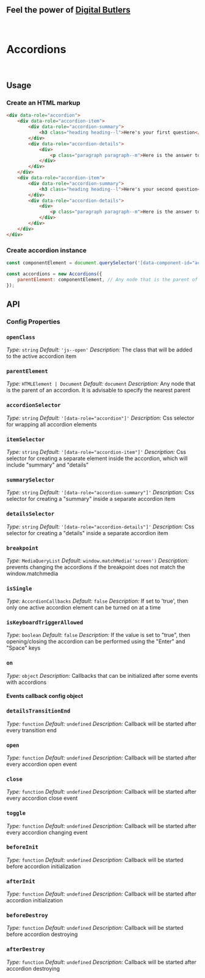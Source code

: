 ## Feel the power of [Digital Butlers](https://www.digitalbutlers.team/)
<br/>

# Accordions
<br/>

## Usage

### Create an HTML markup

```html
<div data-role="accordion">
	<div data-role="accordion-item">
		<div data-role="accordion-summary">
			<h3 class="heading heading--l">Here's your first question</h3>
		</div>
		<div data-role="accordion-details">
			<div>
				<p class="paragraph paragraph--m">Here is the answer to your first question</p>
			</div>
		</div>
	</div>
	<div data-role="accordion-item">
		<div data-role="accordion-summary">
			<h3 class="heading heading--l">Here's your second question</h3>
		</div>
		<div data-role="accordion-details">
			<div>
				<p class="paragraph paragraph--m">Here is the answer to your second question</p>
			</div>
		</div>
	</div>
</div>
```

### Create accordion instance

```javascript
const componentElement = document.querySelector('[data-component-id="accordions"]'); //

const accordions = new Accordions({
	parentElement: componentElement, // Any node that is the parent of an accordion. It is advisable to specify the nearest parent
});
```

## API

### Config Properties

### `openClass`

_Type:_ `string`
_Default:_ `'js--open'`
_Description:_ The class that will be added to the active accordion item

### `parentElement`

_Type:_ `HTMLElement | Document`
_Default:_ `document`
_Description:_ Any node that is the parent of an accordion. It is advisable to specify the nearest parent

### `accordionSelector`

_Type:_ `string`
_Default:_ `'[data-role="accordion"]'`
_Description:_ Css selector for wrapping all accordion elements

### `itemSelector`

_Type:_ `string`
_Default:_ `'[data-role="accordion-item"]'`
_Description:_ Css selector for creating a separate element inside the accordion, which will include "summary" and "details"

### `summarySelector`

_Type:_ `string`
_Default:_ `'[data-role="accordion-summary"]'`
_Description:_ Css selector for creating a "summary" inside a separate accordion item

### `detailsSelector`

_Type:_ `string`
_Default:_ `'[data-role="accordion-details"]'`
_Description:_ Css selector for creating a "details" inside a separate accordion item

### `breakpoint`

_Type:_ `MediaQueryList`
_Default:_ `window.matchMedia('screen')`
_Description:_ prevents changing the accordions if the breakpoint does not match the window.matchmedia

### `isSingle`

_Type:_ `AccordionCallbacks`
_Default:_ `false`
_Description:_ If set to 'true', then only one active accordion element can be turned on at a time

### `isKeyboardTriggerAllowed`

_Type:_ `boolean`
_Default:_ `false`
_Description:_ If the value is set to "true", then opening/closing the accordion can be performed using the "Enter" and "Space" keys

### `on`

_Type:_ `object`
_Description:_ Callbacks that can be initialized after some events with accordions

#### Events callback config object

### `detailsTransitionEnd`

_Type:_ `function`
_Default:_ `undefined`
_Description:_ Callback will be started after every transition end

### `open`

_Type:_ `function`
_Default:_ `undefined`
_Description:_ Callback will be started after every accordion open event

### `close`

_Type:_ `function`
_Default:_ `undefined`
_Description:_ Callback will be started after every accordion close event

### `toggle`

_Type:_ `function`
_Default:_ `undefined`
_Description:_ Callback will be started after every accordion changing event

### `beforeInit`

_Type:_ `function`
_Default:_ `undefined`
_Description:_ Callback will be started before accordion initialization

### `afterInit`

_Type:_ `function`
_Default:_ `undefined`
_Description:_ Callback will be started after accordion initialization

### `beforeDestroy`

_Type:_ `function`
_Default:_ `undefined`
_Description:_ Callback will be started before accordion destroying

### `afterDestroy`

_Type:_ `function`
_Default:_ `undefined`
_Description:_ Callback will be started after accordion destroying
